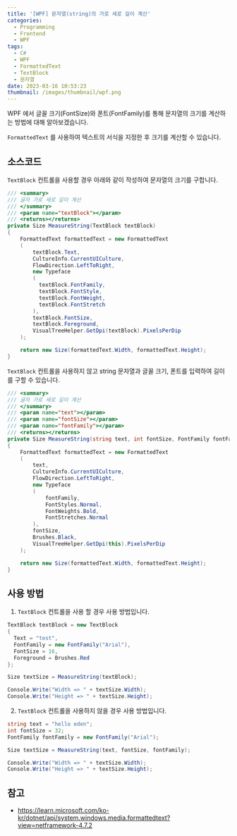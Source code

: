 ```yaml
---
title: '[WPF] 문자열(string)의 가로 세로 길이 계산'
categories:
  - Programming
  - Frontend
  - WPF
tags:
  - C#
  - WPF
  - FormattedText
  - TextBlock
  - 문자열
date: 2023-03-16 10:53:23
thumbnail: /images/thumbnail/wpf.png
---
```


WPF 에서 글꼴 크기(FontSize)와 폰트(FontFamily)를 통해 문자열의 크기를 계산하는 방법에 대해 알아보겠습니다.

`FormattedText` 를 사용하여 텍스트의 서식을 지정한 후 크기를 계산할 수 있습니다.

## 소스코드

`TextBlock` 컨트롤을 사용할 경우 아래와 같이 작성하여 문자열의 크기를 구합니다.

```cs
/// <summary>
/// 글자 가로 세로 길이 계산
/// </summary>
/// <param name="textBlock"></param>
/// <returns></returns>
private Size MeasureString(TextBlock textBlock)
{
    FormattedText formattedText = new FormattedText
    (
        textBlock.Text,
        CultureInfo.CurrentUICulture,
        FlowDirection.LeftToRight,
        new Typeface
        (
          textBlock.FontFamily,
          textBlock.FontStyle,
          textBlock.FontWeight,
          textBlock.FontStretch
        ),
        textBlock.FontSize,
        textBlock.Foreground,
        VisualTreeHelper.GetDpi(textBlock).PixelsPerDip
    );

    return new Size(formattedText.Width, formattedText.Height);
}
```

`TextBlock` 컨트롤을 사용하지 않고 string 문자열과 글꼴 크기, 폰트를 입력하여 길이를 구할 수 있습니다.

```cs
/// <summary>
/// 글자 가로 세로 길이 계산
/// </summary>
/// <param name="text"></param>
/// <param name="fontSize"></param>
/// <param name="fontFamily"></param>
/// <returns></returns>
private Size MeasureString(string text, int fontSize, FontFamily fontFamily)
{
    FormattedText formattedText = new FormattedText
    (
        text,
        CultureInfo.CurrentUICulture,
        FlowDirection.LeftToRight,
        new Typeface
        (
            fontFamily,
            FontStyles.Normal,
            FontWeights.Bold,
            FontStretches.Normal
        ),
        fontSize,
        Brushes.Black,
        VisualTreeHelper.GetDpi(this).PixelsPerDip
    );

    return new Size(formattedText.Width, formattedText.Height);
}
```

## 사용 방법

1. `TextBlock` 컨트롤을 사용 할 경우 사용 방법입니다.

```cs
TextBlock textBlock = new TextBlock
{
  Text = "test",
  FontFamily = new FontFamily("Arial"),
  FontSize = 16,
  Foreground = Brushes.Red
};

Size textSize = MeasureString(textBlock);

Console.Write("Width => " + textSize.Width);
Console.Write("Height => " + textSize.Height);
```

2. `TextBlock` 컨트롤을 사용하지 않을 경우 사용 방법입니다.

```cs
string text = "hello eden";
int fontSize = 32;
FontFamily fontFamily = new FontFamily("Arial");

Size textSize = MeasureString(text, fontSize, fontFamily);

Console.Write("Width => " + textSize.Width);
Console.Write("Height => " + textSize.Height);
```

## 참고

- https://learn.microsoft.com/ko-kr/dotnet/api/system.windows.media.formattedtext?view=netframework-4.7.2
